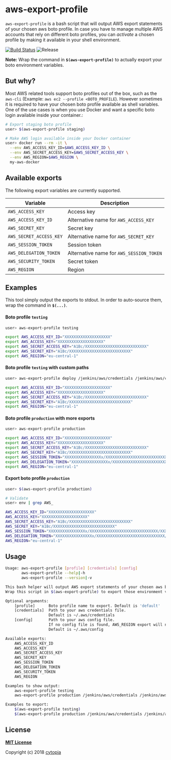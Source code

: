 # aws-export-profile

`aws-export-profile` is a bash script that will output AWS export statements of your chosen aws boto profile. In case you have to manage multiple AWS accounts that rely on different boto profiles, you can *activate* a chosen profile by making it available in your shell environment.

[![Build Status](https://travis-ci.org/cytopia/aws-export-profile.svg?branch=master)](https://travis-ci.org/cytopia/aws-export-profile)
![Release](https://img.shields.io/github/release/cytopia/aws-export-profile.svg)

**Note:** Wrap the command in **`$(aws-export-profile)`** to actually export your boto environment variables.


## But why?

Most AWS related tools support boto profiles out of the box, such as the `aws-cli` (Example: `aws ec2 --profile <BOTO_PROFILE`). However sometimes it is required to have your chosen boto profile available as shell variables. One of the use cases is when you use Docker and want a specific boto login available inside your container.:
```bash
# Export staging boto profile
user> $(aws-export-profile staging)

# Make AWS login available inside your Docker container
user> docker run --rm -it \
  --env AWS_ACCESS_KEY_ID=$AWS_ACCESS_KEY_ID \
  --env AWS_SECRET_ACCESS_KEY=$AWS_SECRET_ACCESS_KEY \
  --env AWS_REGION=$AWS_REGION \
  my-aws-docker
```


## Available exports

The following export variables are currently supported.

| Variable               | Description |
|------------------------|-------------|
| `AWS_ACCESS_KEY`       | Access key  |
| `AWS_ACCESS_KEY_ID`    | Alternative name for `AWS_ACCESS_KEY`|
| `AWS_SECRET_KEY`       | Secret key  |
| `AWS_SECRET_ACCESS_KEY`| Alternative name for `AWS_SECRET_KEY`|
| `AWS_SESSION_TOKEN`    | Session token |
| `AWS_DELEGATION_TOKEN` | Alternative name for `AWS_SESSION_TOKEN` |
| `AWS_SECURITY_TOKEN`   | Secret token |
| `AWS_REGION`           | Region|


## Examples

This tool simply output the exports to stdout. In order to auto-source them, wrap the command in **`$(...)`**.

#### Boto profile `testing`

```bash
user> aws-export-profile testing

export AWS_ACCESS_KEY_ID="XXXXXXXXXXXXXXXXXXXX"
export AWS_ACCESS_KEY="XXXXXXXXXXXXXXXXXXXX"
export AWS_SECRET_ACCESS_KEY="A1Bc/XXXXXXXXXXXXXXXXXXXXXXXXXXX"
export AWS_SECRET_KEY="A1Bc/XXXXXXXXXXXXXXXXXXXXXXXXXXX"
export AWS_REGION="eu-central-1"
```

#### Boto profile `testing` with custom paths

```bash
user> aws-export-profile deploy /jenkins/aws/credentials /jenkins/aws/config

export AWS_ACCESS_KEY_ID="XXXXXXXXXXXXXXXXXXXX"
export AWS_ACCESS_KEY="XXXXXXXXXXXXXXXXXXXX"
export AWS_SECRET_ACCESS_KEY="A1Bc/XXXXXXXXXXXXXXXXXXXXXXXXXXX"
export AWS_SECRET_KEY="A1Bc/XXXXXXXXXXXXXXXXXXXXXXXXXXX"
export AWS_REGION="eu-central-1"
```

#### Boto profile `production` with more exports
```bash
user> aws-export-profile production

export AWS_ACCESS_KEY_ID="XXXXXXXXXXXXXXXXXXXX"
export AWS_ACCESS_KEY="XXXXXXXXXXXXXXXXXXXX"
export AWS_SECRET_ACCESS_KEY="A1Bc/XXXXXXXXXXXXXXXXXXXXXXXXXXX"
export AWS_SECRET_KEY="A1Bc/XXXXXXXXXXXXXXXXXXXXXXXXXXX"
export AWS_SESSION_TOKEN="XXXXXXXXXXXXXXXXx/XXXXXXXXXXXXXXXXXXXXXXXXXXXXXX/XXXXXXXXXXXXXXXXXXXXXXXX/XXXXXXXXXXXXXXXXXXX/XXXXXXXXXXXX="
export AWS_DELEGATION_TOKEN="XXXXXXXXXXXXXXXXx/XXXXXXXXXXXXXXXXXXXXXXXXXXXXXX/XXXXXXXXXXXXXXXXXXXXXXXX/XXXXXXXXXXXXXXXXXXX/XXXXXXXXXXXX="
export AWS_REGION="eu-central-1"
```

#### Export boto profile `production`
```bash
user> $(aws-export-profile production)

# Validate
user> env | grep AWS_

AWS_ACCESS_KEY_ID="XXXXXXXXXXXXXXXXXXXX"
AWS_ACCESS_KEY="XXXXXXXXXXXXXXXXXXXX"
AWS_SECRET_ACCESS_KEY="A1Bc/XXXXXXXXXXXXXXXXXXXXXXXXXXX"
AWS_SECRET_KEY="A1Bc/XXXXXXXXXXXXXXXXXXXXXXXXXXX"
AWS_SESSION_TOKEN="XXXXXXXXXXXXXXXXx/XXXXXXXXXXXXXXXXXXXXXXXXXXXXXX/XXXXXXXXXXXXXXXXXXXXXXXX/XXXXXXXXXXXXXXXXXXX/XXXXXXXXXXXX="
AWS_DELEGATION_TOKEN="XXXXXXXXXXXXXXXXx/XXXXXXXXXXXXXXXXXXXXXXXXXXXXXX/XXXXXXXXXXXXXXXXXXXXXXXX/XXXXXXXXXXXXXXXXXXX/XXXXXXXXXXXX="
AWS_REGION="eu-central-1"
```


## Usage

```bash
Usage: aws-export-profile [profile] [credentials] [config]
       aws-export-profile --help|-h
       aws-export-profile --version|-v

This bash helper will output AWS export statements of your chosen aws boto profile.
Wrap this script in $(aws-export-profile) to export those environment variables.

Optional arguments:
    [profile]      Boto profile name to export. Default is 'default'
    [credentials]  Path to your aws credentials file.
                   Default is ~/.aws/credentials
    [config]       Path to your aws config file.
                   If no config file is found, AWS_REGION export will not be available.
                   Default is ~/.aws/config

Available exports:
    AWS_ACCESS_KEY_ID
    AWS_ACCESS_KEY
    AWS_SECRET_ACCESS_KEY
    AWS_SECRET_KEY
    AWS_SESSION_TOKEN
    AWS_DELEGATION_TOKEN
    AWS_SECURITY_TOKEN
    AWS_REGION

Examples to show output:
    aws-export-profile testing
    aws-export-profile production /jenkins/aws/credentials /jenkins/aws/config

Examples to export:
    $(aws-export-profile testing)
    $(aws-export-profile production /jenkins/aws/credentials /jenkins/aws/config)
```

## License

**[MIT License](LICENSE.md)**

Copyright (c) 2018 [cytopia](https://github.com/cytopia)
